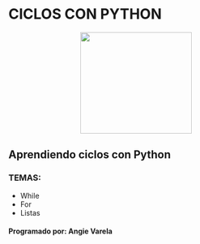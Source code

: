 # CICLOS CON PYTHON

<p align= "center">
  <img src="https://static.wikia.nocookie.net/onepiece/images/a/ad/La_bandiera_di_Nami.png/revision/latest/scale-to-width-down/250?cb=20110301145855&path-prefix=it" width="220" height="200"
 </p>
 
 ## Aprendiendo ciclos con Python
 
 ### TEMAS:
 
 - While
 - For
 - Listas
 
 #### Programado por: Angie Varela
